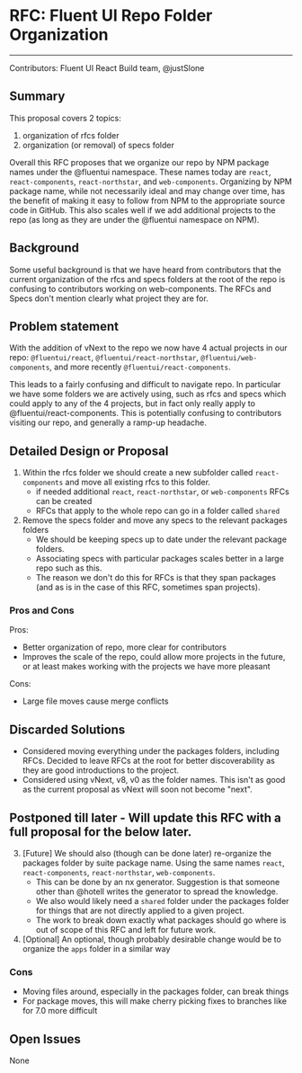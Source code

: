 # RFC: Fluent UI Repo Folder Organization

---

Contributors: Fluent UI React Build team, @justSlone

## Summary

This proposal covers 2 topics:
1. organization of rfcs folder
2. organization (or removal) of specs folder

Overall this RFC proposes that we organize our repo by NPM package names under the @fluentui namespace. 
These names today are `react`, `react-components`, `react-northstar`, and `web-components`. Organizing by NPM package name, while not necessarily ideal and may change over time, has the benefit of making it easy to follow from NPM to the appropriate source code in GitHub. This also scales well if we add additional projects to the repo (as long as they are under the @fluentui namespace on NPM). 

## Background

Some useful background is that we have heard from contributors that the current organization of the rfcs and specs folders at the root of the 
repo is confusing to contributors working on web-components. The RFCs and Specs don't mention clearly what project they are for. 

## Problem statement

With the addition of vNext to the repo we now have 4 actual projects in our repo: 
`@fluentui/react`, `@fluentui/react-northstar`, `@fluentui/web-components`, and more recently `@fluentui/react-components`.

This leads to a fairly confusing and difficult to navigate repo. In particular we have some folders we are actively using, such as rfcs and specs which could apply to any of the 4 projects, but in fact only really apply to @fluentui/react-components. This is potentially confusing to contributors visiting our repo, and generally a ramp-up headache. 

## Detailed Design or Proposal

1. Within the rfcs folder we should create a new subfolder called `react-components` and move all existing rfcs to this folder. 
   - if needed additional `react`, `react-northstar`, or `web-components` RFCs can be created
   - RFCs that apply to the whole repo can go in a folder called `shared` 
2. Remove the specs folder and move any specs to the relevant packages folders
   - We should be keeping specs up to date under the relevant package folders. 
   - Associating specs with particular packages scales better in a large repo such as this. 
   - The reason we don't do this for RFCs is that they span packages (and as is in the case of this RFC, sometimes span projects). 

### Pros and Cons

Pros:
- Better organization of repo, more clear for contributors
- Improves the scale of the repo, could allow more projects in the future, or at least makes working with the projects we have more pleasant

Cons:
- Large file moves cause merge conflicts

## Discarded Solutions

- Considered moving everything under the packages folders, including RFCs. Decided to leave RFCs at the root for better discoverability as they are good introductions to the project. 
- Considered using vNext, v8, v0 as the folder names. This isn't as good as the current proposal as vNext will soon not become "next".

## Postponed till later - Will update this RFC with a full proposal for the below later. 
3. [Future] We should also (though can be done later) re-organize the packages folder by suite package name. Using the same names `react`, `react-components`, `react-northstar`, `web-components`.
   - This can be done by an nx generator. Suggestion is that someone other than @hotell writes the generator to spread the knowledge. 
   - We also would likely need a `shared` folder under the packages folder for things that are not directly applied to a given project.
   - The work to break down exactly what packages should go where is out of scope of this RFC and left for future work.
4. [Optional] An optional, though probably desirable change would be to organize the `apps` folder in a similar way

### Cons
- Moving files around, especially in the packages folder, can break things
- For package moves, this will make cherry picking fixes to branches like for 7.0 more difficult

## Open Issues

None
